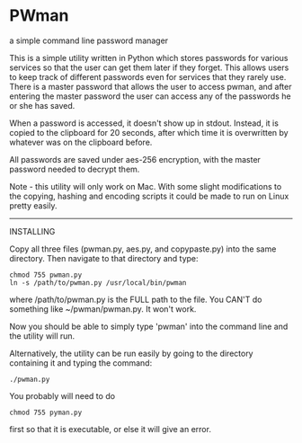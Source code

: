 PWman
=====

a simple command line password manager

This is a simple utility written in Python which stores passwords for various services so that the user can get them later if they forget.  This allows users to keep track of different passwords even for services that they rarely use. There is a master password that allows the user to access pwman, and after entering the master password the user can access any of the passwords he or she has saved.

When a password is accessed, it doesn't show up in stdout. Instead, it is copied to the clipboard for 20 seconds, after which time it is overwritten by whatever was on the clipboard before.

All passwords are saved under aes-256 encryption, with the master password needed to decrypt them.

Note - this utility will only work on Mac. With some slight modifications to the copying, hashing and encoding scripts it could be made to run on Linux pretty easily.

----

INSTALLING

Copy all three files (pwman.py, aes.py, and copypaste.py) into the same directory. Then navigate to that directory and type:

~~~~
chmod 755 pwman.py
ln -s /path/to/pwman.py /usr/local/bin/pwman
~~~~

where /path/to/pwman.py is the FULL path to the file. You CAN'T do something like ~/pwman/pwman.py. It won't work.

Now you should be able to simply type 'pwman' into the command line and the utility will run.

Alternatively, the utility can be run easily by going to the directory containing it and typing the command:

~~~~
./pwman.py
~~~~

You probably will need to do 

~~~~
chmod 755 pyman.py
~~~~

first so that it is executable, or else it will give an error.
